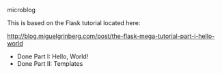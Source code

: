 microblog

This is based on the Flask tutorial located here:

http://blog.miguelgrinberg.com/post/the-flask-mega-tutorial-part-i-hello-world

- Done Part I: Hello, World!
- Done Part II: Templates
